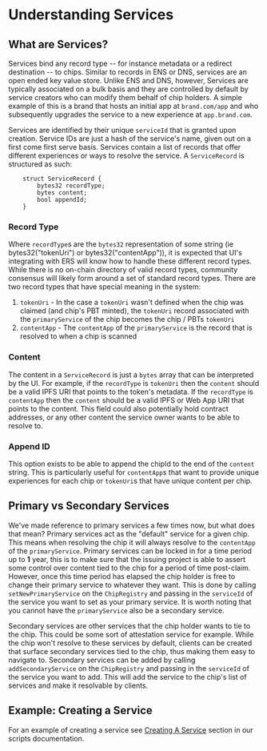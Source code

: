 # Understanding Services

## What are Services?
Services bind any record type -- for instance metadata or a redirect destination -- to chips. Similar to records in ENS or DNS, services are an open ended key value store. Unlike ENS and DNS, however, Services are typically associated on a bulk basis and they are controlled by default by service creators who can modify them behalf of chip holders. A simple example of this is a brand that hosts an initial app at `brand.com/app` and who subsequently upgrades the service to a new experience at `app.brand.com`.

Services are identified by their unique `serviceId` that is granted upon creation. Service IDs are just a hash of the service's name, given out on a first come first serve basis. Services contain a list of records that offer different experiences or ways to resolve the service. A `ServiceRecord` is structured as such:
```
    struct ServiceRecord {
        bytes32 recordType;
        bytes content;
        bool appendId;
    }
``` 
### Record Type
Where `recordType`s are the `bytes32` representation of some string (ie bytes32("tokenUri") or bytes32("contentApp")), it is expected that UI's integrating with ERS will know how to handle these different record types. While there is no on-chain directory of valid record types, community consensus will likely form around a set of standard record types. There are two record types that have special meaning in the system:
1. `tokenUri` - In the case a `tokenUri` wasn't defined when the chip was claimed (and chip's PBT minted), the `tokenUri` record associated with the `primaryService` of the chip becomes the chip / PBTs `tokenUri`
2. `contentApp` - The `contentApp` of the `primaryService` is the record that is resolved to when a chip is scanned

### Content
The content in a `ServiceRecord` is just a `bytes` array that can be interpreted by the UI. For example, if the `recordType` is `tokenUri` then the `content` should be a valid IPFS URI that points to the token's metadata. If the `recordType` is `contentApp` then the `content` should be a valid IPFS or Web App URI that points to the content. This field could also potentially hold contract addresses, or any other content the service owner wants to be able to resolve to.

### Append ID
This option exists to be able to append the chipId to the end of the `content` string. This is particularly useful for `contentApp`s that want to provide unique experiences for each chip or `tokenUri`s that have unique content per chip.

## Primary vs Secondary Services
We've made reference to primary services a few times now, but what does that mean? Primary services act as the "default" service for a given chip. This means when resolving the chip it will always resolve to the `contentApp` of the `primaryService`. Primary services can be locked in for a time period up to __1__ year, this is to make sure that the issuing project is able to assert some control over content tied to the chip for a period of time post-claim. However, once this time period has elapsed the chip holder is free to change their primary service to whatever they want. This is done by calling `setNewPrimaryService` on the `ChipRegistry` and passing in the `serviceId` of the service you want to set as your primary service. It is worth noting that you cannot have the `primaryService` also be a secondary service.

Secondary services are other services that the chip holder wants to tie to the chip. This could be some sort of attestation service for example. While the chip won't resolve to these services by default, clients can be created that surface secondary services tied to the chip, thus making them easy to navigate to. Secondary services can be added by calling `addSecondaryService` on the `ChipRegistry` and passing in the `serviceId` of the service you want to add. This will add the service to the chip's list of services and make it resolvable by clients.

## Example: Creating a Service
For an example of creating a service see [Creating A Service](../../scripts/create-service.md) section in our scripts documentation.
